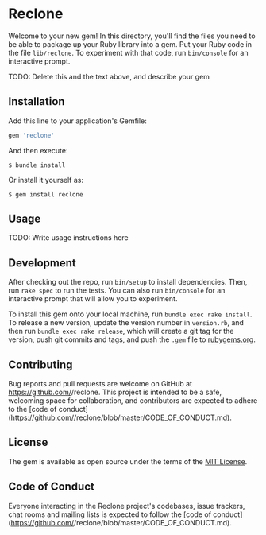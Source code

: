# Reclone

Welcome to your new gem! In this directory, you'll find the files you need to be able to package up your Ruby library into a gem. Put your Ruby code in the file `lib/reclone`. To experiment with that code, run `bin/console` for an interactive prompt.

TODO: Delete this and the text above, and describe your gem

## Installation

Add this line to your application's Gemfile:

```ruby
gem 'reclone'
```

And then execute:

    $ bundle install

Or install it yourself as:

    $ gem install reclone

## Usage

TODO: Write usage instructions here

## Development

After checking out the repo, run `bin/setup` to install dependencies. Then, run `rake spec` to run the tests. You can also run `bin/console` for an interactive prompt that will allow you to experiment.

To install this gem onto your local machine, run `bundle exec rake install`. To release a new version, update the version number in `version.rb`, and then run `bundle exec rake release`, which will create a git tag for the version, push git commits and tags, and push the `.gem` file to [rubygems.org](https://rubygems.org).

## Contributing

Bug reports and pull requests are welcome on GitHub at https://github.com/<github username>/reclone. This project is intended to be a safe, welcoming space for collaboration, and contributors are expected to adhere to the [code of conduct](https://github.com/<github username>/reclone/blob/master/CODE_OF_CONDUCT.md).


## License

The gem is available as open source under the terms of the [MIT License](https://opensource.org/licenses/MIT).

## Code of Conduct

Everyone interacting in the Reclone project's codebases, issue trackers, chat rooms and mailing lists is expected to follow the [code of conduct](https://github.com/<github username>/reclone/blob/master/CODE_OF_CONDUCT.md).
